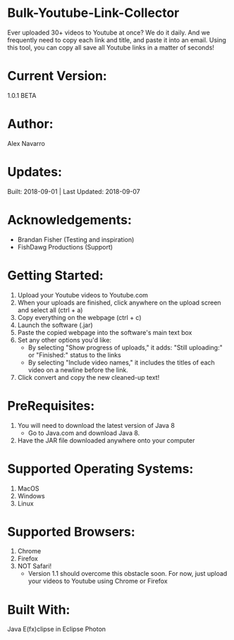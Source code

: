 # Bulk-Youtube-Link-Collector
Ever uploaded 30+ videos to Youtube at once? We do it daily. And we frequently need to copy each link and title, and paste it into an email. Using this tool, you can copy all save all Youtube links in a matter of seconds!

# Current Version: 
1.0.1 BETA
# Author: 
Alex Navarro
# Updates: 
Built: 2018-09-01 | Last Updated: 2018-09-07

# Acknowledgements:
- Brandan Fisher (Testing and inspiration)
- FishDawg Productions (Support)

# Getting Started:
1. Upload your Youtube videos to Youtube.com
2. When your uploads are finished, click anywhere on the upload screen and select all (ctrl + a)
3. Copy everything on the webpage (ctrl + c)
4. Launch the software (.jar)
5. Paste the copied webpage into the software's main text box
6. Set any other options you'd like:
     * By selecting "Show progress of uploads," it adds: "Still uploading:" or "Finished:" status to the links
     * By selecting "Include video names," it includes the titles of each video on a newline before the link.
7. Click convert and copy the new cleaned-up text!

# PreRequisites:
1. You will need to download the latest version of Java 8
    * Go to Java.com and download Java 8.
2. Have the JAR file downloaded anywhere onto your computer

# Supported Operating Systems:
1. MacOS
2. Windows
3. Linux

# Supported Browsers:
1. Chrome
2. Firefox
3. NOT Safari!
    * Version 1.1 should overcome this obstacle soon. For now, just upload your videos to Youtube using Chrome or Firefox
     
# Built With: 
Java E(fx)clipse in Eclipse Photon

